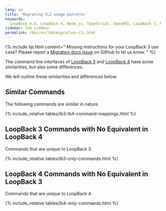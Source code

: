 ```yaml
---
lang: en
title: 'Migrating CLI usage patterns'
keywords:
  LoopBack 4.0, LoopBack 4, Node.js, TypeScript, OpenAPI, LoopBack 3, Migration
sidebar: lb4_sidebar
permalink: /doc/en/lb4/migration-cli.html
---
```


{% include tip.html content="
Missing instructions for your LoopBack 3 use case? Please report a [Migration docs issue](https://github.com/strongloop/loopback-next/issues/new?labels=question,Migration,Docs&template=Migration_docs.md) on GitHub to let us know.
" %}

The command line interfaces of
[LoopBack 3](https://loopback.io/doc/en/lb3/Command-line-tools.html) and
[LoopBack 4](../Command-line-interface.md) have some similarities, but also some
differences.

We will outline these similarities and differences below.

## Similar Commands

The following commands are similar in nature.

{% include_relative tables/lb3-lb4-command-mappings.html %}

## LoopBack 3 Commands with No Equivalent in LoopBack 4

Commands that are unique to LoopBack 3.

{% include_relative tables/lb3-only-commands.html %}

## LoopBack 4 Commands with No Equivalent in LoopBack 3

Commands that are unique to LoopBack 4.

{% include_relative tables/lb4-only-commands.html %}
